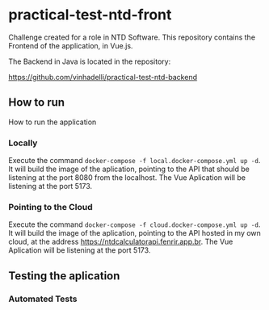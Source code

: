 # practical-test-ntd-front

Challenge created for a role in NTD Software. This repository contains the Frontend of the application, in Vue.js.

The Backend in Java is located in the repository:

https://github.com/vinhadelli/practical-test-ntd-backend

## How to run

How to run the application

### Locally

Execute the command `docker-compose -f local.docker-compose.yml up -d`. It will build the image of the aplication, pointing to the API that should be listening at the port 8080 from the localhost. The Vue Aplication will be listening at the port 5173.

### Pointing to the Cloud

Execute the command `docker-compose -f cloud.docker-compose.yml up -d`. It will build the image of the aplication, pointing to the API hosted in my own cloud, at the address https://ntdcalculatorapi.fenrir.app.br. The Vue Aplication will be listening at the port 5173.

## Testing the aplication

### Automated Tests
